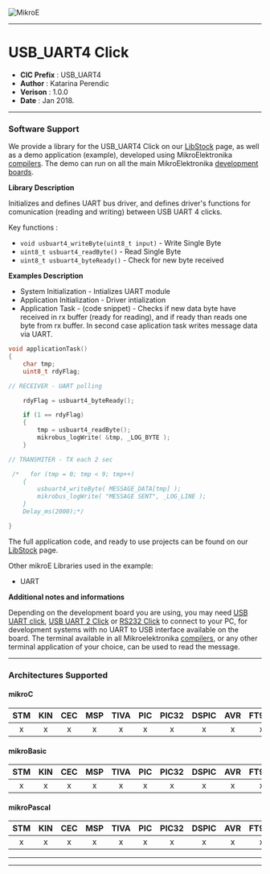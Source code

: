 ![MikroE](http://www.mikroe.com/img/designs/beta/logo_small.png)

---

# USB_UART4 Click

- **CIC Prefix**  : USB_UART4
- **Author**      : Katarina Perendic
- **Verison**     : 1.0.0
- **Date**        : Jan 2018.

---

### Software Support

We provide a library for the USB_UART4 Click on our [LibStock](https://libstock.mikroe.com/projects/view/2310/usb-uart-4-click) 
page, as well as a demo application (example), developed using MikroElektronika 
[compilers](http://shop.mikroe.com/compilers). The demo can run on all the main 
MikroElektronika [development boards](http://shop.mikroe.com/development-boards).

**Library Description**

Initializes and defines UART bus driver, and defines driver's functions for comunication (reading and writing) between USB UART 4 clicks.

Key functions :

- ``` void usbuart4_writeByte(uint8_t input) ``` - Write Single Byte
- ``` uint8_t usbuart4_readByte() ``` - Read Single Byte
- ``` uint8_t usbuart4_byteReady() ``` - Check for new byte received

**Examples Description**

- System Initialization - Intializes UART module
- Application Initialization - Driver intialization
- Application Task - (code snippet) - Checks if new data byte have received in rx buffer (ready for reading),
  and if ready than reads one byte from rx buffer. In second case aplication task writes
  message data via UART.

```.c
void applicationTask()
{
    char tmp;
    uint8_t rdyFlag;

// RECEIVER - UART polling 

    rdyFlag = usbuart4_byteReady();

    if (1 == rdyFlag)
    {
        tmp = usbuart4_readByte();
        mikrobus_logWrite( &tmp, _LOG_BYTE );
    }

// TRANSMITER - TX each 2 sec

 /*   for (tmp = 0; tmp < 9; tmp++)
    {
        usbuart4_writeByte( MESSAGE_DATA[tmp] );
        mikrobus_logWrite( "MESSAGE SENT", _LOG_LINE );
    }
    Delay_ms(2000);*/

}
```

The full application code, and ready to use projects can be found on our 
[LibStock](https://libstock.mikroe.com/projects/view/2310/usb-uart-4-click) page.

Other mikroE Libraries used in the example:

- UART

**Additional notes and informations**

Depending on the development board you are using, you may need 
[USB UART click](http://shop.mikroe.com/usb-uart-click), 
[USB UART 2 Click](http://shop.mikroe.com/usb-uart-2-click) or 
[RS232 Click](http://shop.mikroe.com/rs232-click) to connect to your PC, for 
development systems with no UART to USB interface available on the board. The 
terminal available in all Mikroelektronika 
[compilers](http://shop.mikroe.com/compilers), or any other terminal application 
of your choice, can be used to read the message.

---
### Architectures Supported

#### mikroC

| STM | KIN | CEC | MSP | TIVA | PIC | PIC32 | DSPIC | AVR | FT90x |
|:-:|:-:|:-:|:-:|:-:|:-:|:-:|:-:|:-:|:-:|
| x | x | x | x | x | x | x | x | x | x |

#### mikroBasic

| STM | KIN | CEC | MSP | TIVA | PIC | PIC32 | DSPIC | AVR | FT90x |
|:-:|:-:|:-:|:-:|:-:|:-:|:-:|:-:|:-:|:-:|
| x | x | x | x | x | x | x | x | x | x |

#### mikroPascal

| STM | KIN | CEC | MSP | TIVA | PIC | PIC32 | DSPIC | AVR | FT90x |
|:-:|:-:|:-:|:-:|:-:|:-:|:-:|:-:|:-:|:-:|
| x | x | x | x | x | x | x | x | x | x |

---
---
